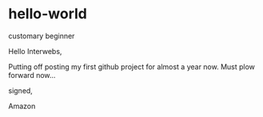 # hello-world
customary beginner

Hello Interwebs,

Putting off posting my first github project for almost a year now.  Must plow forward now... 

signed,

Amazon
